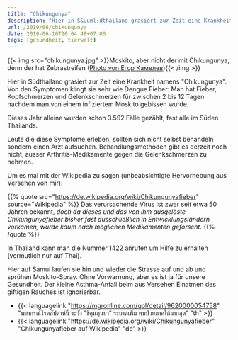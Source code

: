 ```yaml
---
title: "Chikungunya"
description: "Hier in S&uuml;dthailand grasiert zur Zeit eine Krankheit namens \"Chikungunya\". Von den Symptomen klingt sie sehr wie Dengue Fieber: Man hat Fieber, Kopfschmerzen und Gelenkschmerzen f&uuml;r zwischen 2 bis 12 Tagen nachdem man von einem infiziertem Moskito gebissen wurde. "
url: /2019/06/chikungunya
date: 2019-06-10T20:04:48+07:00
tags: [gesundheit, tierwelt]
---
```


{{< img src="chikungunya.jpg" >}}Moskito, aber nicht der mit Chikungunya, denn der hat Zebrastreifen ([Photo von Егор Камелев](https://unsplash.com/photos/sZIjgg4Peu0)){{< /img >}}

Hier in S&uuml;dthailand grasiert zur Zeit eine Krankheit namens "Chikungunya". Von den Symptomen klingt sie sehr wie Dengue Fieber: Man hat Fieber, Kopfschmerzen und Gelenkschmerzen f&uuml;r zwischen 2 bis 12 Tagen nachdem man von einem infiziertem Moskito gebissen wurde. 

Dieses Jahr alleine wurden schon 3.592 F&auml;lle gez&auml;hlt, fast alle im S&uuml;den Thailands. 

Leute die diese Symptome erleben, sollten sich nicht selbst behandeln sondern einen Arzt aufsuchen. Behandlungsmethoden gibt es derzeit noch nicht, ausser Arthritis-Medikamente gegen die Gelenkschmerzen zu nehmen. 

Um es mal mit der Wikipedia zu sagen (unbeabsichtigte Hervorhebung aus Versehen von mir):

{{% quote src="https://de.wikipedia.org/wiki/Chikungunyafieber" source="Wikipedia" %}}
Das verursachende Virus ist zwar seit etwa 50 Jahren bekannt, *doch da dieses und das von ihm ausgelöste Chikungunyafieber bisher fast ausschließlich in Entwicklungsländern vorkamen, wurde kaum nach möglichen Medikamenten geforscht*.
{{% /quote %}}

In Thailand kann man die Nummer 1422 anrufen um Hilfe zu erhalten (vermutlich nur auf Thai).

Hier auf Samui laufen sie hin und wieder die Strasse auf und ab und spr&uuml;hen Moskito-Spray. Ohne Vorwarnung, aber es ist ja f&uuml;r unsere Gesundheit. Der kleine Asthma-Anfall beim aus Versehen Einatmen des giftigen Rauches ist ignorierbar.

-   {{< languagelink "https://mgronline.com/qol/detail/9620000054758" "พยากรณ์โรคสัปดาห์นี้ ระวัง \"ชิคุนกุนยา\" ระบาดเพิ่ม พบป่วยภาคใต้มากสุด" "th" >}}
-   {{< languagelink "https://de.wikipedia.org/wiki/Chikungunyafieber" "Chikungunyafieber auf Wikipedia" "de" >}}
